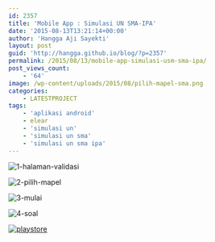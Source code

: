 ```yaml
---
id: 2357
title: 'Mobile App : Simulasi UN SMA-IPA'
date: '2015-08-13T13:21:14+00:00'
author: 'Hangga Aji Sayekti'
layout: post
guid: 'http://hangga.github.io/blog/?p=2357'
permalink: /2015/08/13/mobile-app-simulasi-usm-sma-ipa/
post_views_count:
    - '64'
image: /wp-content/uploads/2015/08/pilih-mapel-sma.png
categories:
    - LATESTPROJECT
tags:
    - 'aplikasi android'
    - elear
    - 'simulasi un'
    - 'simulasi un sma'
    - 'simulasi un sma ipa'
---
```


![1-halaman-validasi](http://hangga.github.io/blog1/wp-content/uploads/2015/08/1-halaman-validasi-510x319.png)

![2-pilih-mapel](http://hangga.github.io/blog1/wp-content/uploads/2015/08/2-pilih-mapel-510x319.png)

![3-mulai](http://hangga.github.io/blog1/wp-content/uploads/2015/08/3-mulai-510x319.png)

![4-soal](http://hangga.github.io/blog1/wp-content/uploads/2015/08/4-soal-510x319.png)

[![playstore](http://hangga.github.io/blog1/wp-content/uploads/2014/02/playstore-300x98.png)](https://play.google.com/store/apps/details?id=com.hangga.smaipa)